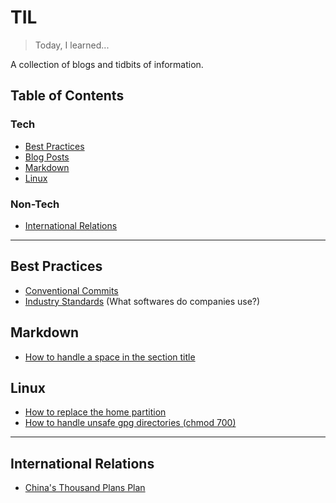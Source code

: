 # TIL
> Today, I learned...

A collection of blogs and tidbits of information.

## Table of Contents
### Tech
- [Best Practices](#best-practices)
- [Blog Posts](blogs/blogs.md)
- [Markdown](#markdown)
- [Linux](#linux)

### Non-Tech
- [International Relations](#international-relations)

---
## Best Practices
- [Conventional Commits](best-practices/conventional-commits.md)
- [Industry Standards](best-practices/industry-standards.md) (What softwares do companies use?)

## Markdown
- [How to handle a space in the section title](markdown/how-to-handle-space.md)

## Linux
- [How to replace the home partition](linux/how-to-replace-home.md)
- [How to handle unsafe gpg directories (chmod 700)](linux/unsafe-gpg-dir.md)

---

## International Relations
- [China's Thousand Plans Plan](international-relations/china-thousand-talents-plan.md)